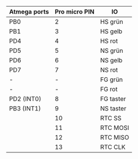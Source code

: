 | Atmega ports | Pro micro PIN | IO        |
| ------------ | ------------- | --------- |
| PB0          | 2             | HS grün   |
| PB1          | 3             | HS gelb   |
| PD4          | 4             | HS rot    |
| PD5          | 5             | NS grün   |
| PD6          | 6             | NS gelb   |
| PD7          | 7             | NS rot    |
| -            | -             | FG grün   |
| -            | -             | FG rot    |
| PD2 (INT0)   | 8             | FG taster |
| PB3 (INT1)   | 9             | NS taster |
|              | 10            | RTC SS    |
|              | 11            | RTC MOSI  |
|              | 12            | RTC MISO  |
|              | 13            | RTC CLK   |